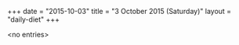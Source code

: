+++
date = "2015-10-03"
title = "3 October 2015 (Saturday)"
layout = "daily-diet"
+++

<p>&lt;no entries&gt;</p>